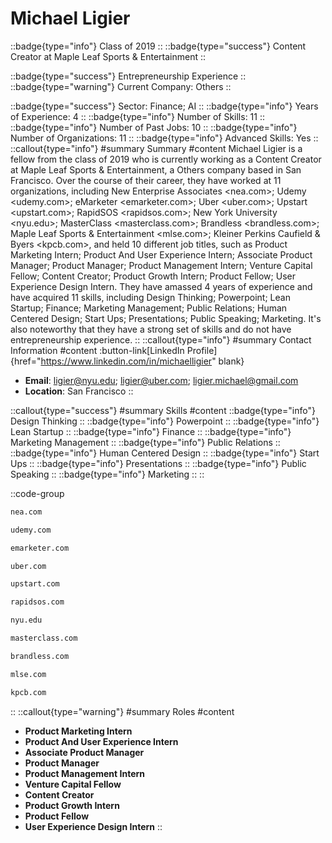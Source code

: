 # Michael Ligier
::badge{type="info"}
Class of 2019
::
::badge{type="success"}
Content Creator at Maple Leaf Sports & Entertainment
::

::badge{type="success"}
Entrepreneurship Experience
::
::badge{type="warning"}
Current Company: Others
::

::badge{type="success"}
Sector: Finance; AI
::
::badge{type="info"}
Years of Experience: 4
::
::badge{type="info"}
Number of Skills: 11
::
::badge{type="info"}
Number of Past Jobs: 10
::
::badge{type="info"}
Number of Organizations: 11
::
::badge{type="info"}
Advanced Skills: Yes
::
::callout{type="info"}
#summary
Summary
#content
Michael Ligier is a fellow from the class of 2019 who is currently working as a Content Creator at Maple Leaf Sports & Entertainment, a Others company based in San Francisco. Over the course of their career, they have worked at 11 organizations, including New Enterprise Associates <nea.com>; Udemy <udemy.com>; eMarketer <emarketer.com>; Uber <uber.com>; Upstart <upstart.com>; RapidSOS <rapidsos.com>; New York University <nyu.edu>; MasterClass <masterclass.com>; Brandless <brandless.com>; Maple Leaf Sports & Entertainment <mlse.com>; Kleiner Perkins Caufield & Byers <kpcb.com>, and held 10 different job titles, such as Product Marketing Intern; Product And User Experience Intern; Associate Product Manager; Product Manager; Product Management Intern; Venture Capital Fellow; Content Creator; Product Growth Intern; Product Fellow; User Experience Design Intern. They have amassed 4 years of experience and have acquired 11 skills, including Design Thinking; Powerpoint; Lean Startup; Finance; Marketing Management; Public Relations; Human Centered Design; Start Ups; Presentations; Public Speaking; Marketing. It's also noteworthy that they have a strong set of skills and do not have entrepreneurship experience.
::
::callout{type="info"}
#summary
Contact Information
#content
:button-link[LinkedIn Profile]{href="https://www.linkedin.com/in/michaelligier" blank}
- **Email**: ligier@nyu.edu; ligier@uber.com; ligier.michael@gmail.com
- **Location**: San Francisco
::

::callout{type="success"}
#summary
Skills
#content
::badge{type="info"}
Design Thinking
::
::badge{type="info"}
Powerpoint
::
::badge{type="info"}
Lean Startup
::
::badge{type="info"}
Finance
::
::badge{type="info"}
Marketing Management
::
::badge{type="info"}
Public Relations
::
::badge{type="info"}
Human Centered Design
::
::badge{type="info"}
Start Ups
::
::badge{type="info"}
Presentations
::
::badge{type="info"}
Public Speaking
::
::badge{type="info"}
Marketing
::
::

::code-group
```bash [New Enterprise Associates]
nea.com
```
```bash [Udemy]
udemy.com
```
```bash [eMarketer]
emarketer.com
```
```bash [Uber]
uber.com
```
```bash [Upstart]
upstart.com
```
```bash [RapidSOS]
rapidsos.com
```
```bash [New York University]
nyu.edu
```
```bash [MasterClass]
masterclass.com
```
```bash [Brandless]
brandless.com
```
```bash [Maple Leaf Sports & Entertainment]
mlse.com
```
```bash [Kleiner Perkins Caufield & Byers]
kpcb.com
```
::
::callout{type="warning"}
#summary
Roles
#content
- **Product Marketing Intern**
- **Product And User Experience Intern**
- **Associate Product Manager**
- **Product Manager**
- **Product Management Intern**
- **Venture Capital Fellow**
- **Content Creator**
- **Product Growth Intern**
- **Product Fellow**
- **User Experience Design Intern**
::

